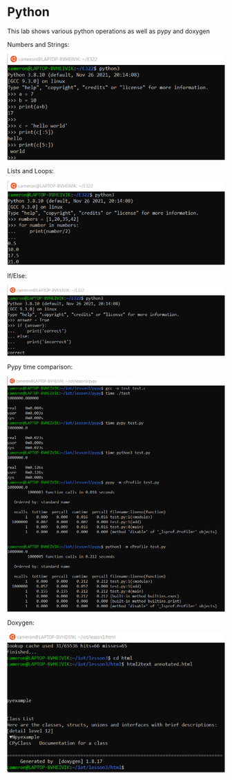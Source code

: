 # Python

This lab shows various python operations as well as pypy and doxygen
 
 
Numbers and Strings:

![](python1.png)



Lists and Loops:

![](python2.png)



If/Else:

![](python3.png)



Pypy time comparison:
 
![](time.png)



Doxygen:

![](doxygen.png)

